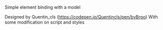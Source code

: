 Simple element binding with a model

Designed by Quentin_cls (https://codepen.io/Quentincls/pen/bvBrpo)
With some modification on script and styles